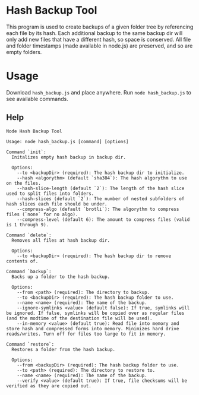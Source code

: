 # Hash Backup Tool

This program is used to create backups of a given folder tree by referencing each file by its hash. Each additional backup to the same backup dir will only add new files that have a different hash, so space is conserved. All file and folder timestamps (made available in node.js) are preserved, and so are empty folders.

# Usage

Download `hash_backup.js` and place anywhere. Run `node hash_backup.js` to see available commands.

## Help

```
Node Hash Backup Tool

Usage: node hash_backup.js [command] [options]

Command `init`:
  Initalizes empty hash backup in backup dir.
  
  Options:
    --to <backupDir> (required): The hash backup dir to initialize.
    --hash <algorythm> (default `sha384`): The hash algorythm to use on the files.
    --hash-slice-length (default `2`): The length of the hash slice used to split files into folders.
    --hash-slices (default `2`): The number of nested subfolders of hash slices each file should be under.
    --compress-algo (default `brotli`): The algorythm to compress files (`none` for no algo).
    --compress-level (default 6): The amount to compress files (valid is 1 through 9).

Command `delete`:
  Removes all files at hash backup dir.
  
  Options:
    --to <backupDir> (required): The hash backup dir to remove contents of.

Command `backup`:
  Backs up a folder to the hash backup.
  
  Options:
    --from <path> (required): The directory to backup.
    --to <backupDir> (required): The hash backup folder to use.
    --name <name> (required): The name of the backup.
    --ignore-symlinks <value> (default false): If true, symlinks will be ignored. If false, symlinks will be copied over as regular files (and the modtime of the destination file will be used).
    --in-memory <value> (default true): Read file into memory and store hash and compressed forms into memory. Minimizes hard drive reads/writes. Turn off for files too large to fit in memory.

Command `restore`:
  Restores a folder from the hash backup.
  
  Options:
    --from <backupDir> (required): The hash backup folder to use.
    --to <path> (required): The directory to restore to.
    --name <name> (required): The name of the backup.
    --verify <value> (default true): If true, file checksums will be verified as they are copied out.
```
